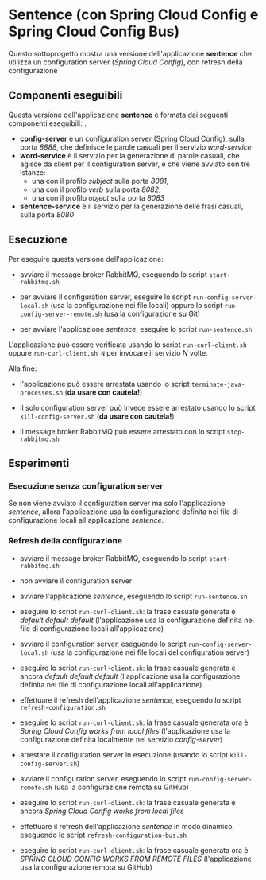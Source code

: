 # Sentence (con Spring Cloud Config e Spring Cloud Config Bus)

Questo sottoprogetto mostra una versione dell'applicazione **sentence** che utilizza un configuration server (*Spring Cloud Config*), con refresh della configurazione 

## Componenti eseguibili

Questa versione dell'applicazione **sentence** è formata dai seguenti componenti eseguibili: . 

* **config-server** è un configuration server (Spring Cloud Config), sulla porta *8888*, che definisce le parole casuali per il servizio *word-service*
* **word-service** è il servizio per la generazione di parole casuali, che agisce da client per il configuration server, e che viene avviato con tre istanze: 
  * una con il profilo *subject* sulla porta *8081*, 
  * una con il profilo *verb* sulla porta *8082*, 
  * una con il profilo *object* sulla porta *8083* 
* **sentence-service** è il servizio per la generazione delle frasi casuali, sulla porta *8080*

## Esecuzione 

Per eseguire questa versione dell'applicazione: 

* avviare il message broker RabbitMQ, eseguendo lo script `start-rabbitmq.sh`

* per avviare il configuration server, eseguire lo script `run-config-server-local.sh` (usa la configurazione nei file locali) oppure lo script `run-config-server-remote.sh` (usa la configurazione su Git)

* per avviare l'applicazione *sentence*, eseguire lo script `run-sentence.sh` 

L'applicazione può essere verificata usando lo script `run-curl-client.sh` oppure `run-curl-client.sh N` per invocare il servizio *N* volte.  

Alla fine: 

* l'applicazione può essere arrestata usando lo script `terminate-java-processes.sh` (**da usare con cautela!**) 

* il solo configuration server può invece essere arrestato usando lo script `kill-config-server.sh` (**da usare con cautela!**)

* il message broker RabbitMQ può essere arrestato con lo script `stop-rabbitmq.sh`
 

## Esperimenti 

### Esecuzione senza configuration server 

Se non viene avviato il configuration server ma solo l'applicazione *sentence*, allora l'applicazione usa la configurazione definita nei file di configurazione locali all'applicazione *sentence*. 

### Refresh della configurazione  

* avviare il message broker RabbitMQ, eseguendo lo script `start-rabbitmq.sh`

* non avviare il configuration server 

* avviare l'applicazione *sentence*, eseguendo lo script `run-sentence.sh` 

* eseguire lo script `run-curl-client.sh`: la frase casuale generata è *default default default* (l'applicazione usa la configurazione definita nei file di configurazione locali all'applicazione)

* avviare il configuration server, eseguendo lo script `run-config-server-local.sh` (usa la configurazione nei file locali del configuration server) 

* eseguire lo script `run-curl-client.sh`: la frase casuale generata è ancora *default default default* (l'applicazione usa la configurazione definita nei file di configurazione locali all'applicazione)

* effettuare il refresh dell'applicazione *sentence*, eseguendo lo script `refresh-configuration.sh` 

* eseguire lo script `run-curl-client.sh`: la frase casuale generata ora è *Spring Cloud Config works from local files* (l'applicazione usa la configurazione definita localmente nel servizio *config-server*)

* arrestare il configuration server in esecuzione (usando lo script `kill-config-server.sh`)  

* avviare il configuration server, eseguendo lo script `run-config-server-remote.sh` (usa la configurazione remota su GitHub) 

* eseguire lo script `run-curl-client.sh`: la frase casuale generata è ancora *Spring Cloud Config works from local files* 

* effettuare il refresh dell'applicazione *sentence* in modo dinamico, eseguendo lo script `refresh-configuration-bus.sh` 

* eseguire lo script `run-curl-client.sh`: la frase casuale generata ora è *SPRING CLOUD CONFIG WORKS FROM REMOTE FILES* (l'applicazione usa la configurazione remota su GitHub)
